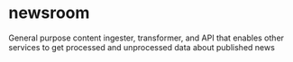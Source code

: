# newsroom
General purpose content ingester, transformer, and API that enables other services to get processed and unprocessed data about published news
